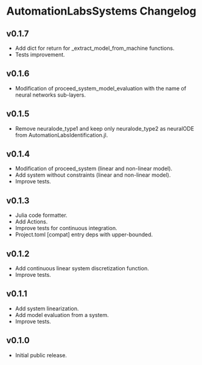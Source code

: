 # AutomationLabsSystems Changelog

## v0.1.7

* Add dict for return for _extract_model_from_machine functions.
* Tests improvement.

## v0.1.6

* Modification of proceed_system_model_evaluation with the name of neural networks sub-layers.

## v0.1.5

* Remove neuralode_type1 and keep only neuralode_type2 as neuralODE from AutomationLabsIdentification.jl.

## v0.1.4

* Modification of proceed_system (linear and non-linear model). 
* Add system without constraints (linear and non-linear model). 
* Improve tests.

## v0.1.3

* Julia code formatter.
* Add Actions.
* Improve tests for continuous integration.
* Project.toml [compat] entry deps with upper-bounded.

## v0.1.2

* Add continuous linear system discretization function.
* Improve tests.

## v0.1.1

* Add system linearization.
* Add model evaluation from a system.
* Improve tests.
## v0.1.0

* Initial public release.
